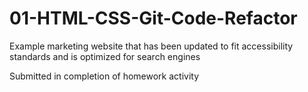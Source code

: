 # 01-HTML-CSS-Git-Code-Refactor

Example marketing website that has been updated to fit accessibility standards and is optimized for search engines

Submitted in completion of homework activity
